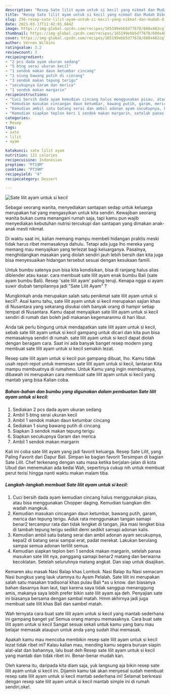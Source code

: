 ```yaml
---
description: "Resep Sate lilit ayam untuk si kecil yang nikmat dan Mudah Dibuat"
title: "Resep Sate lilit ayam untuk si kecil yang nikmat dan Mudah Dibuat"
slug: 256-resep-sate-lilit-ayam-untuk-si-kecil-yang-nikmat-dan-mudah-dibuat
date: 2021-03-17T11:42:01.684Z
image: https://img-global.cpcdn.com/recipes/165199ebb5d77678/680x482cq70/sate-lilit-ayam-untuk-si-kecil-foto-resep-utama.jpg
thumbnail: https://img-global.cpcdn.com/recipes/165199ebb5d77678/680x482cq70/sate-lilit-ayam-untuk-si-kecil-foto-resep-utama.jpg
cover: https://img-global.cpcdn.com/recipes/165199ebb5d77678/680x482cq70/sate-lilit-ayam-untuk-si-kecil-foto-resep-utama.jpg
author: Vernon Wilkins
ratingvalue: 3.2
reviewcount: 3
recipeingredient:
- "2 pcs dada ayam ukuran sedang"
- "5 btng serai ukuran kecil"
- "1 sendok makan daun ketumbar cincang"
- "1 siung bawang putih di cincang"
- "3 sendok makan tepung terigu"
- "secukupnya Garam dan merica"
- "1 sendok makan margarin"
recipeinstructions:
- "Cuci bersih dada ayam kemudian cincang halus menggunakan pisau, atau bisa menggunakan Chopper daging. Kemudian tuangkan dlm wadah mangkuk."
- "Kemudian masukan cincangan daun ketumbar, bawang putih, garam, merica dan tepung terigu. Aduk rata menggunakan tangan samapi benar2 tercampur rata dan tidak lengket di tangan, jika masi lengket bisa di tambah tepung terigu sedikit demi sedikit samapi adonan kalis."
- "Kemudian ambil satu batang serai dan ambil adonan ayam secukupnya, kepal2 di batang serai sampai erat, padat merekat. Lakukan berulang sampai semua adonan terlilit semua."
- "Kemudian siapkan teplon beri 1 sendok makan margarin, setelah panas masukan sate lilit nya, panggang samapi benar2 matang dan berwarna kecoklatan. Setelah seluruhnya matang angkat. Dan siap untuk disajikan."
categories:
- Resep
tags:
- sate
- lilit
- ayam

katakunci: sate lilit ayam 
nutrition: 121 calories
recipecuisine: Indonesian
preptime: "PT19M"
cooktime: "PT39M"
recipeyield: "4"
recipecategory: Dessert

---
```



![Sate lilit ayam untuk si kecil](https://img-global.cpcdn.com/recipes/165199ebb5d77678/680x482cq70/sate-lilit-ayam-untuk-si-kecil-foto-resep-utama.jpg)

Sebagai seorang wanita, menyediakan santapan sedap untuk keluarga merupakan hal yang mengasyikan untuk kita sendiri. Kewajiban seorang  wanita bukan cuma menangani rumah saja, tapi kamu pun wajib menyediakan kebutuhan nutrisi tercukupi dan santapan yang dimakan anak-anak mesti nikmat.

Di waktu  saat ini, kalian memang mampu membeli hidangan praktis meski tidak harus ribet memasaknya dahulu. Tetapi ada juga lho mereka yang memang mau menyajikan yang terlezat bagi keluarganya. Pasalnya, menghidangkan masakan yang diolah sendiri jauh lebih bersih dan kita juga bisa menyesuaikan hidangan tersebut sesuai dengan kesukaan famili. 

Untuk bumbu satenya pun bisa kita kondisikan, bisa di ranjang halus alias diblender atau kasar. cara membuat sate lilit ayam enak bumbu Bali (sate ayam bumbu Bali). Resep &#39;sate lilit ayam&#39; paling teruji. Kenapa ngga si ayam suwir diubah tampilannya jadi &#34;Sate Lilit Ayam&#34; ?

Mungkinkah anda merupakan salah satu penikmat sate lilit ayam untuk si kecil?. Asal kamu tahu, sate lilit ayam untuk si kecil merupakan sajian khas di Nusantara yang sekarang disukai oleh banyak orang di hampir setiap tempat di Nusantara. Kamu dapat menyajikan sate lilit ayam untuk si kecil sendiri di rumah dan boleh jadi makanan kegemaranmu di hari libur.

Anda tak perlu bingung untuk mendapatkan sate lilit ayam untuk si kecil, sebab sate lilit ayam untuk si kecil gampang untuk dicari dan kita pun bisa memasaknya sendiri di rumah. sate lilit ayam untuk si kecil dapat diolah dengan beragam cara. Saat ini ada banyak banget resep modern yang membuat sate lilit ayam untuk si kecil semakin lezat.

Resep sate lilit ayam untuk si kecil pun gampang dibuat, lho. Kamu tidak usah repot-repot untuk memesan sate lilit ayam untuk si kecil, lantaran Kita mampu membuatnya di rumahmu. Untuk Kamu yang ingin membuatnya, dibawah ini merupakan cara membuat sate lilit ayam untuk si kecil yang mantab yang bisa Kalian coba.

<!--inarticleads1-->

##### Bahan-bahan dan bumbu yang digunakan dalam pembuatan Sate lilit ayam untuk si kecil:

1. Sediakan 2 pcs dada ayam ukuran sedang
1. Ambil 5 btng serai ukuran kecil
1. Ambil 1 sendok makan daun ketumbar cincang
1. Sediakan 1 siung bawang putih di cincang
1. Siapkan 3 sendok makan tepung terigu
1. Siapkan secukupnya Garam dan merica
1. Ambil 1 sendok makan margarin


Kali ini coba sate lilit ayam yang jadi favorit keluarga. Resep Sate Lilit, yang Paling Favorit dari Dapur Bali. Simpan ke bagian favorit Tersimpan di bagian Sate Lilit. Chef terkenang dengan satu masa ketika berjalan-jalan di kota Ubud dan menemukan ada kedai Wah, sepertinya cukup nih untuk membuat perut terisi hingga nanti waktu makan malam tiba. 

<!--inarticleads2-->

##### Langkah-langkah membuat Sate lilit ayam untuk si kecil:

1. Cuci bersih dada ayam kemudian cincang halus menggunakan pisau, atau bisa menggunakan Chopper daging. Kemudian tuangkan dlm wadah mangkuk.
1. Kemudian masukan cincangan daun ketumbar, bawang putih, garam, merica dan tepung terigu. Aduk rata menggunakan tangan samapi benar2 tercampur rata dan tidak lengket di tangan, jika masi lengket bisa di tambah tepung terigu sedikit demi sedikit samapi adonan kalis.
1. Kemudian ambil satu batang serai dan ambil adonan ayam secukupnya, kepal2 di batang serai sampai erat, padat merekat. Lakukan berulang sampai semua adonan terlilit semua.
1. Kemudian siapkan teplon beri 1 sendok makan margarin, setelah panas masukan sate lilit nya, panggang samapi benar2 matang dan berwarna kecoklatan. Setelah seluruhnya matang angkat. Dan siap untuk disajikan.


Kemaren aku masak Nasi Balap khas Lombok. Nasi Balap itu Nasi semacam Nasi bungkus yang lauk utamnya itu Ayam Pelalah. Sate lilit ini merupakan salah satu masakan tradisonal khas pulau Bali *as u know. dan biasanya bahan dasarnya ikan laut, tapi karena saya tidak sanggup menanggung amis, makanya saya lebih prefer bikin sate lilit ayam aja deh. Penyajian sate ini biasanya bersama dengan sambal matah. Hmm akhirnya jadi juga membuat sate lilit khas Bali dan sambel matah. 

Wah ternyata cara buat sate lilit ayam untuk si kecil yang mantab sederhana ini gampang banget ya! Semua orang mampu memasaknya. Cara buat sate lilit ayam untuk si kecil Sangat sesuai sekali untuk kamu yang baru mau belajar memasak ataupun untuk anda yang sudah lihai memasak.

Apakah kamu mau mencoba membikin resep sate lilit ayam untuk si kecil lezat tidak ribet ini? Kalau kalian mau, mending kamu segera buruan siapin alat-alat dan bahannya, lalu buat deh Resep sate lilit ayam untuk si kecil yang mantab dan tidak ribet ini. Benar-benar mudah kan. 

Oleh karena itu, daripada kita diam saja, yuk langsung aja bikin resep sate lilit ayam untuk si kecil ini. Dijamin kamu tak akan menyesal sudah membuat resep sate lilit ayam untuk si kecil mantab sederhana ini! Selamat berkreasi dengan resep sate lilit ayam untuk si kecil mantab simple ini di rumah sendiri,oke!.

